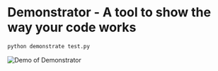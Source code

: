 # Demonstrator - A tool to show the way your code works

```bash
python demonstrate test.py
```

![Demo of Demonstrator](demo/demo.gif)
